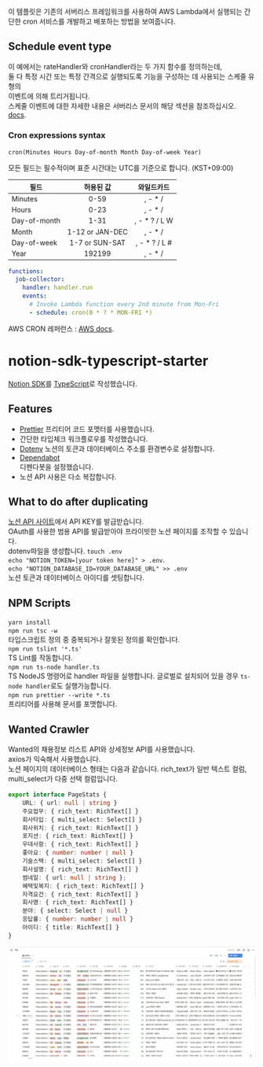 이 템플릿은 기존의 서버리스 프레임워크를 사용하여 AWS Lambda에서 실행되는 간단한 cron 서비스를 개발하고 배포하는 방법을 보여줍니다.  
  
## Schedule event type  
  
이 예에서는 rateHandler와 cronHandler라는 두 가지 함수를 정의하는데,  
둘 다 특정 시간 또는 특정 간격으로 실행되도록 기능을 구성하는 데 사용되는 스케줄 유형의  
이벤트에 의해 트리거됩니다.  
스케줄 이벤트에 대한 자세한 내용은 서버리스 문서의 해당 섹션을 참조하십시오.  
[docs](https://serverless.com/framework/docs/providers/aws/events/schedule/).  
  
### Cron expressions syntax  
  
```pseudo  
cron(Minutes Hours Day-of-month Month Day-of-week Year)  
```  
  
모든 필드는 필수적이며 표준 시간대는 UTC를 기준으로 합니다. (KST+09:00)  
  
| 필드           |      허용된 값      |     와일드카드     |  
|--------------|:---------------:|:-------------:|  
| Minutes      |      0-59       |    , - * /    |  
| Hours        |      0-23       |    , - * /    |  
| Day-of-month |      1-31       | , - * ? / L W |  
| Month        | 1-12 or JAN-DEC |    , - * /    |  
| Day-of-week  | 1-7 or SUN-SAT  | , - * ? / L # |  
| Year         |     192199      |    , - * /    |  
  
```yml  
functions:  
  job-collector:  
    handler: handler.run  
    events:  
      # Invoke Lambda function every 2nd minute from Mon-Fri  
      - schedule: cron(0 * ? * MON-FRI *)  
```  
  
AWS CRON 레퍼런스 : [AWS docs](https://docs.aws.amazon.com/AmazonCloudWatch/latest/events/ScheduledEvents.html#CronExpressions).  
# notion-sdk-typescript-starter  
  
[Notion SDK](https://github.com/makenotion/notion-sdk-js)를 [TypeScript](https://www.typescriptlang.org/)로 작성했습니다.  
  
## Features  
  
- [Prettier](https://prettier.io/) 프리티어 코드 포맷터를 사용했습니다.  
- 간단한 타입체크 워크플로우를 작성했습니다.  
- [Dotenv](https://www.npmjs.com/package/dotenv) 노션의 토큰과 데이터베이스 주소를 환경변수로 설정합니다.  
- [Dependabot](https://docs.github.com/en/code-security/dependabot/dependabot-version-updates/configuring-dependabot-version-updates)  
  디펜다봇을 설정했습니다.  
- 노션 API 사용은 다소 복잡합니다.  
  
## What to do after duplicating  
  
[노션 API 사이트](https://developers.notion.com/docs/getting-started)에서 API KEY를 발급받습니다.  
OAuth를 사용한 범용 API를 발급받아야 프라이빗한 노션 페이지를 조작할 수 있습니다.  
dotenv파일을 생성합니다. `touch .env`  
`echo "NOTION_TOKEN=[your token here]" > .env`.  
`echo "NOTION_DATABASE_ID=YOUR_DATABASE_URL" >> .env`  
노션 토큰과 데이터베이스 아이디를 셋팅합니다.  
  
## NPM Scripts  
`yarn install`  
`npm run tsc -w`  
타입스크립트 정의 중 중복되거나 잘못된 정의를 확인합니다.  
`npm run tslint '*.ts'`  
TS Lint를 작동합니다.  
`npm run ts-node handler.ts`  
TS NodeJS 명령어로 handler 파일을 실행합니다. 글로벌로 설치되어 있을 경우 `ts-node handler`로도 실행가능합니다.  
`npm run prettier --write *.ts`  
프리티어를 사용해 문서를 포맷합니다.  
  
## Wanted Crawler  
  
Wanted의 채용정보 리스트 API와 상세정보 API를 사용했습니다.  
axios가 익숙해서 사용했습니다.  
노션 페이지의 데이터베이스 형태는 다음과 같습니다. rich_text가 일반 텍스트 컬럼, multi_select가 다중 선택 컬럼입니다.  
  
```typescript  
export interface PageStats {  
    URL: { url: null | string }  
    주요업무: { rich_text: RichText[] }  
    회사타입: { multi_select: Select[] }  
    회사위치: { rich_text: RichText[] }  
    포지션: { rich_text: RichText[] }  
    우대사항: { rich_text: RichText[] }  
    좋아요: { number: number | null }  
    기술스택: { multi_select: Select[] }  
    회사설명: { rich_text: RichText[] }  
    썸네일: { url: null | string };  
    혜택및복지: { rich_text: RichText[] }  
    자격요건: { rich_text: RichText[] }  
    회사명: { rich_text: RichText[] }  
    분야: { select: Select | null }  
    응답률: { number: number | null }  
    아이디: { title: RichText[] }  
}  
```  
  
<img src="../doc/Screenshot%202022-11-05%20at%2010.21.32%20PM.png" />  